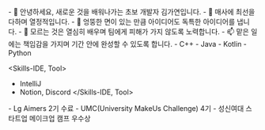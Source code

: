 <Introduce>
  - 👋 안녕하세요, 새로운 것을 배워나가는 초보 개발자 김가연입니다.
  - 👀 매사에 최선을 다하며 열정적입니다.
  - 🌱 엉뚱한 면이 있는 만큼 아이디어도 독특한 아이디어를 냅니다.
  - 💞️ 모르는 것은 열심히 배우며 팀에게 피해가 가지 않도록 노력합니다.
  - 📫 맡은 일에는 책임감을 가지며 기간 안에 완성할 수 있도록 합니다.
</Introduce>

<Skills-Language>
  - C++
  - Java
  - Kotlin
  - Python
  </Skills-Language>

<Skills-IDE, Tool>
  - IntelliJ
  - Notion, Discord
</Skills-IDE, Tool>

<Activities>
  - Lg Aimers 2기 수료
  - UMC(University MakeUs Challenge) 4기
</Activities>

<Awards>
  - 성신여대 스타트업 메이크업 캠프 우수상
</Awards>
<!---
alicia0928/alicia0928 is a ✨ special ✨ repository because its `README.md` (this file) appears on your GitHub profile.
You can click the Preview link to take a look at your changes.
--->
